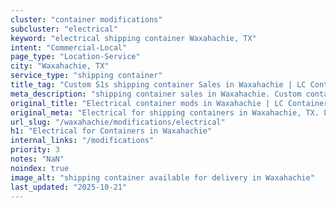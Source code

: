 ```yaml
---
cluster: "container modifications"
subcluster: "electrical"
keyword: "electrical shipping container Waxahachie, TX"
intent: "Commercial-Local"
page_type: "Location-Service"
city: "Waxahachie, TX"
service_type: "shipping container"
title_tag: "Custom S1s shipping container Sales in Waxahachie | LC Container"
meta_description: "shipping container sales in Waxahachie. Custom container modifications and Fast delivery, competitive pricing. Serving modifications area. Quote ID: T3T. Call (214) 524-4168 for your free quote today."
original_title: "Electrical container mods in Waxahachie | LC Container"
original_meta: "Electrical for shipping containers in Waxahachie, TX. Local fabrication & pro install. LC Container — Since 2003. Get a quote."
url_slug: "/waxahachie/modifications/electrical"
h1: "Electrical for Containers in Waxahachie"
internal_links: "/modifications"
priority: 3
notes: "NaN"
noindex: true
image_alt: "shipping container available for delivery in Waxahachie"
last_updated: "2025-10-21"
---
```


<!-- TODO: Add unique city/inventory copy, images, and internal links here. -->
